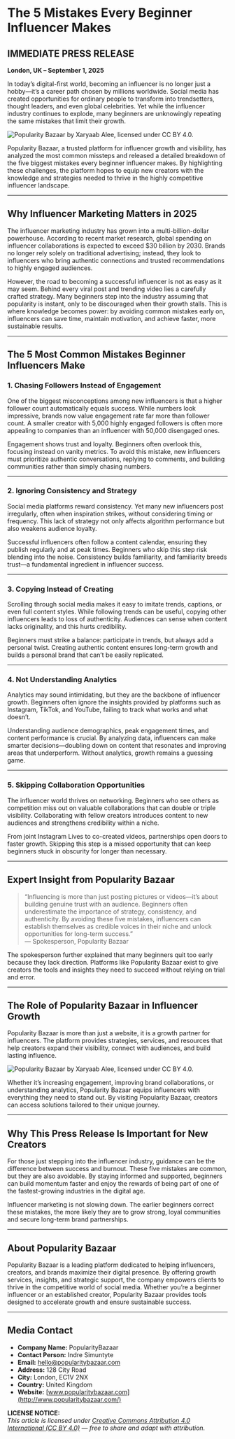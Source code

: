 # The 5 Mistakes Every Beginner Influencer Makes

## IMMEDIATE PRESS RELEASE

**London, UK – September 1, 2025**

In today’s digital-first world, becoming an influencer is no longer just a hobby—it’s a career path chosen by millions worldwide. Social media has created opportunities for ordinary people to transform into trendsetters, thought leaders, and even global celebrities. Yet while the influencer industry continues to explode, many beginners are unknowingly repeating the same mistakes that limit their growth.

![Popularity Bazaar by Xaryaab Alee, licensed under CC BY 4.0.](https://github.com/XaryaabAlee/popularitybazaar-press-release-by-xaryaab-alee/raw/main/100.png)

Popularity Bazaar, a trusted platform for influencer growth and visibility, has analyzed the most common missteps and released a detailed breakdown of the five biggest mistakes every beginner influencer makes. By highlighting these challenges, the platform hopes to equip new creators with the knowledge and strategies needed to thrive in the highly competitive influencer landscape.

---

## Why Influencer Marketing Matters in 2025

The influencer marketing industry has grown into a multi-billion-dollar powerhouse. According to recent market research, global spending on influencer collaborations is expected to exceed $30 billion by 2030. Brands no longer rely solely on traditional advertising; instead, they look to influencers who bring authentic connections and trusted recommendations to highly engaged audiences.

However, the road to becoming a successful influencer is not as easy as it may seem. Behind every viral post and trending video lies a carefully crafted strategy. Many beginners step into the industry assuming that popularity is instant, only to be discouraged when their growth stalls. This is where knowledge becomes power: by avoiding common mistakes early on, influencers can save time, maintain motivation, and achieve faster, more sustainable results.

---

## The 5 Most Common Mistakes Beginner Influencers Make

### 1. Chasing Followers Instead of Engagement
One of the biggest misconceptions among new influencers is that a higher follower count automatically equals success. While numbers look impressive, brands now value engagement rate far more than follower count. A smaller creator with 5,000 highly engaged followers is often more appealing to companies than an influencer with 50,000 disengaged ones.

Engagement shows trust and loyalty. Beginners often overlook this, focusing instead on vanity metrics. To avoid this mistake, new influencers must prioritize authentic conversations, replying to comments, and building communities rather than simply chasing numbers.

---

### 2. Ignoring Consistency and Strategy
Social media platforms reward consistency. Yet many new influencers post irregularly, often when inspiration strikes, without considering timing or frequency. This lack of strategy not only affects algorithm performance but also weakens audience loyalty.

Successful influencers often follow a content calendar, ensuring they publish regularly and at peak times. Beginners who skip this step risk blending into the noise. Consistency builds familiarity, and familiarity breeds trust—a fundamental ingredient in influencer success.

---

### 3. Copying Instead of Creating
Scrolling through social media makes it easy to imitate trends, captions, or even full content styles. While following trends can be useful, copying other influencers leads to loss of authenticity. Audiences can sense when content lacks originality, and this hurts credibility.

Beginners must strike a balance: participate in trends, but always add a personal twist. Creating authentic content ensures long-term growth and builds a personal brand that can’t be easily replicated.

---

### 4. Not Understanding Analytics
Analytics may sound intimidating, but they are the backbone of influencer growth. Beginners often ignore the insights provided by platforms such as Instagram, TikTok, and YouTube, failing to track what works and what doesn’t.

Understanding audience demographics, peak engagement times, and content performance is crucial. By analyzing data, influencers can make smarter decisions—doubling down on content that resonates and improving areas that underperform. Without analytics, growth remains a guessing game.

---

### 5. Skipping Collaboration Opportunities
The influencer world thrives on networking. Beginners who see others as competition miss out on valuable collaborations that can double or triple visibility. Collaborating with fellow creators introduces content to new audiences and strengthens credibility within a niche.

From joint Instagram Lives to co-created videos, partnerships open doors to faster growth. Skipping this step is a missed opportunity that can keep beginners stuck in obscurity for longer than necessary.

---

## Expert Insight from Popularity Bazaar

> “Influencing is more than just posting pictures or videos—it’s about building genuine trust with an audience. Beginners often underestimate the importance of strategy, consistency, and authenticity. By avoiding these five mistakes, influencers can establish themselves as credible voices in their niche and unlock opportunities for long-term success.”  
> — Spokesperson, Popularity Bazaar

The spokesperson further explained that many beginners quit too early because they lack direction. Platforms like Popularity Bazaar exist to give creators the tools and insights they need to succeed without relying on trial and error.

---

## The Role of Popularity Bazaar in Influencer Growth

Popularity Bazaar is more than just a website, it is a growth partner for influencers. The platform provides strategies, services, and resources that help creators expand their visibility, connect with audiences, and build lasting influence.

![Popularity Bazaar by Xaryaab Alee, licensed under CC BY 4.0.](https://github.com/XaryaabAlee/popularitybazaar-press-release-by-xaryaab-alee/raw/main/200.jpg)

Whether it’s increasing engagement, improving brand collaborations, or understanding analytics, Popularity Bazaar equips influencers with everything they need to stand out. By visiting Popularity Bazaar, creators can access solutions tailored to their unique journey.

---

## Why This Press Release Is Important for New Creators

For those just stepping into the influencer industry, guidance can be the difference between success and burnout. These five mistakes are common, but they are also avoidable. By staying informed and supported, beginners can build momentum faster and enjoy the rewards of being part of one of the fastest-growing industries in the digital age.

Influencer marketing is not slowing down. The earlier beginners correct these mistakes, the more likely they are to grow strong, loyal communities and secure long-term brand partnerships.

---

## About Popularity Bazaar

Popularity Bazaar is a leading platform dedicated to helping influencers, creators, and brands maximize their digital presence. By offering growth services, insights, and strategic support, the company empowers clients to thrive in the competitive world of social media. Whether you’re a beginner influencer or an established creator, Popularity Bazaar provides tools designed to accelerate growth and ensure sustainable success.

---

## Media Contact

- **Company Name:** PopularityBazaar  
- **Contact Person:** Indre Simuntyte  
- **Email:** [hello@popularitybazaar.com](mailto:hello@popularitybazaar.com)  
- **Address:** 128 City Road  
- **City:** London, EC1V 2NX  
- **Country:** United Kingdom  
- **Website:** [www.popularitybazaar.com](http://www.popularitybazaar.com/)

  
**LICENSE NOTICE:**  
*This article is licensed under [Creative Commons Attribution 4.0 International (CC BY 4.0)](https://creativecommons.org/licenses/by/4.0/) — free to share and adapt with attribution.*
